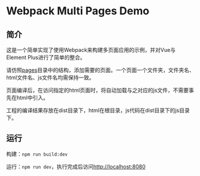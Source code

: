 # Webpack Multi Pages Demo

## 简介

这是一个简单实现了使用Webpack来构建多页面应用的示例，并对Vue与Element Plus进行了简单的整合。

请仿照[pages](../../tree/master/src/pages)目录中的结构，添加需要的页面。一个页面一个文件夹，文件夹名、html文件名、js文件名均需保持一致。

页面编译后，在访问指定的html页面时，将自动加载与之对应的js文件，不需要事先在html中引入。

工程的编译结果存放在dist目录下，html在根目录，js代码在dist目录下的js目录下。

## 运行
构建：`npm run build:dev`

运行：`npm run dev`，执行完成后访问[http://localhost:8080](http://localhost:8080)